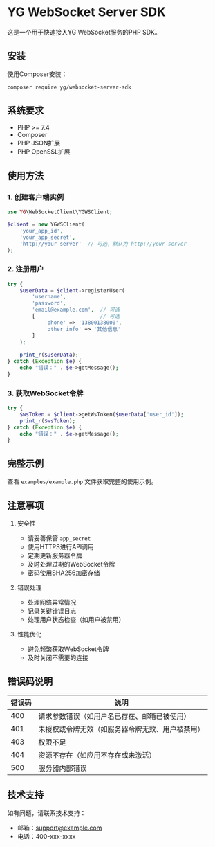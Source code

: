 # YG WebSocket Server SDK

这是一个用于快速接入YG WebSocket服务的PHP SDK。

## 安装

使用Composer安装：

```bash
composer require yg/websocket-server-sdk
```

## 系统要求

- PHP >= 7.4
- Composer
- PHP JSON扩展
- PHP OpenSSL扩展

## 使用方法

### 1. 创建客户端实例

```php
use YG\WebSocketClient\YGWSClient;

$client = new YGWSClient(
    'your_app_id',
    'your_app_secret',
    'http://your-server'  // 可选，默认为 http://your-server
);
```

### 2. 注册用户

```php
try {
    $userData = $client->registerUser(
        'username',
        'password',
        'email@example.com',  // 可选
        [                     // 可选
            'phone' => '13800138000',
            'other_info' => '其他信息'
        ]
    );
    
    print_r($userData);
} catch (Exception $e) {
    echo "错误：" . $e->getMessage();
}
```

### 3. 获取WebSocket令牌

```php
try {
    $wsToken = $client->getWsToken($userData['user_id']);
    print_r($wsToken);
} catch (Exception $e) {
    echo "错误：" . $e->getMessage();
}
```

## 完整示例

查看 `examples/example.php` 文件获取完整的使用示例。

## 注意事项

1. 安全性
   - 请妥善保管 `app_secret`
   - 使用HTTPS进行API调用
   - 定期更新服务器令牌
   - 及时处理过期的WebSocket令牌
   - 密码使用SHA256加密存储

2. 错误处理
   - 处理网络异常情况
   - 记录关键错误日志
   - 处理用户状态检查（如用户被禁用）

3. 性能优化
   - 避免频繁获取WebSocket令牌
   - 及时关闭不需要的连接

## 错误码说明

| 错误码 | 说明 |
|--------|------|
| 400 | 请求参数错误（如用户名已存在、邮箱已被使用） |
| 401 | 未授权或令牌无效（如服务器令牌无效、用户被禁用） |
| 403 | 权限不足 |
| 404 | 资源不存在（如应用不存在或未激活） |
| 500 | 服务器内部错误 |

## 技术支持

如有问题，请联系技术支持：
- 邮箱：support@example.com
- 电话：400-xxx-xxxx 